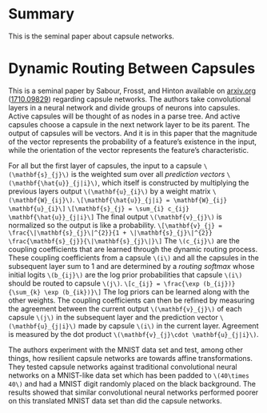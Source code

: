 # Summary #

This is the seminal paper about capsule networks.

# Dynamic Routing Between Capsules #

This is a seminal paper by Sabour, Frosst, and Hinton available on
[arxiv.org][2] ([1710.09829][1]) regarding capsule networks. The authors take
convolutional layers in a neural network and divide groups of neurons into 
capsules. Active capsules will be thought of as nodes in a parse tree. And
active capsules choose a capsule in the next network layer to be its parent. The
output of capsules will be vectors. And it is in this paper that the magnitude
of the vector represents the probability of a feature&rsquo;s existence in the
input, while the orientation of the vector represents the feature&rsquo;s
characteristic.

For all but the first layer of capsules, the input to a capsule
`\(\mathbf{s}_{j}\)` is the weighted sum over all *prediction vectors*
`\(\mathbf{\hat{u}}_{j|i}\)`, which itself is constructed by multiplying the
previous layers output `\(\mathbf{u}_{i}\)` by a weight matrix
`\(\mathbf{W}_{ij}\)`.
`\[\mathbf{\hat{u}}_{j|i} = \mathbf{W}_{ij} \mathbf{u}_{i}\]`
`\[\mathbf{s}_{j} = \sum_{i} c_{ij} \mathbf{\hat{u}}_{j|i}\]`
The final output `\(\mathbf{v}_{j}\)` is normalized so the output is like a 
probability.
`\[\mathbf{v}_{j} = \frac{\|\mathbf{s}_{j}\|^{2}}{1 + \|\mathbf{s}_{j}\|^{2}}
\frac{\mathbf{s}_{j}}{\|\mathbf{s}_{j}\|}\]`
The `\(c_{ij}\)` are the coupling coefficients that are learned through the
dynamic routing process. These coupling coefficients from a capsule `\(i\)` and
all the capsules in the subsequent layer sum to 1 and are determined by a 
*routing softmax* whose initial logits `\(b_{ij}\)` are the log prior
probabilities that capsule `\(i\)` should be routed to capsule `\(j\)`.
`\[c_{ij} = \frac{\exp (b_{ij})}{\sum_{k} \exp (b_{ik})}\]`
The log priors can be learned along with the other weights. The coupling
coefficients can then be refined by measuring the agreement between the current
output `\(\mathbf{v}_{j}\)` of each capsule `\(j\)` in the subsequent layer and
the prediction vector `\(\mathbf{u}_{j|i}\)` made by capsule `\(i\)` in the
current layer. Agreement is measured by the dot product `\(\mathbf{v}_{j}\cdot
\mathbf{u}_{j|i}\)`.

The authors experiment with the MNIST data set and test, among other things, how
resilient capsule networks are towards affine transformations. They tested
capsule networks against traditional convolutional neural networks on a
MNIST-like data set which has been padded to `\(40\times 40\)` and had a MNIST
digit randomly placed on the black background. The results showed that similar
convolutional neural networks performed poorer on this translated MNIST data
set than did the capsule networks.

[1]: https://arxiv.org/abs/1710.09829
[2]: https://arxiv.org/